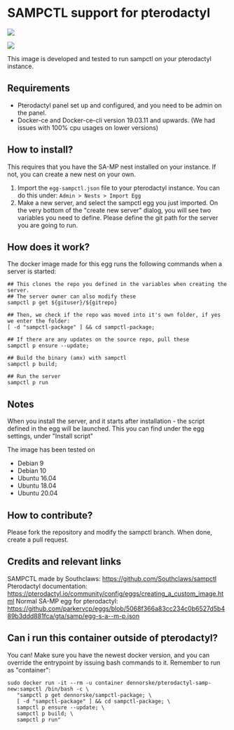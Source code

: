# SAMPCTL support for pterodactyl
![](https://img.shields.io/badge/SA--MP-with%20sampctl-lightgrey)

![](https://i.imgur.com/i6pUA1Q.png)

This image is developed and tested to run sampctl on your pterodactyl instance.

## Requirements
- Pterodactyl panel set up and configured, and you need to be admin on the panel.
- Docker-ce and Docker-ce-cli version 19.03.11 and upwards. (We had issues with 100% cpu usages on lower versions)

## How to install?
This requires that you have the SA-MP nest installed on your instance. If not, you can create a new nest on your own.

1. Import the `egg-sampctl.json` file to your pterodactyl instance. You can do this under: `Admin > Nests > Import Egg`
2. Make a new server, and select the sampctl egg you just imported. On the very bottom of the "create new server" dialog, you will see two variables you need to define. Please define the git path for the server you are going to run.

## How does it work? 
The docker image made for this egg runs the following commands when a server is started:
```
## This clones the repo you defined in the variables when creating the server. 
## The server owner can also modify these
sampctl p get ${gituser}/${gitrepo} 

## Then, we check if the repo was moved into it's own folder, if yes we enter the folder:
[ -d "sampctl-package" ] && cd sampctl-package; 

## If there are any updates on the source repo, pull these
sampctl p ensure --update; 

## Build the binary (amx) with sampctl
sampctl p build; 

## Run the server
sampctl p run
```

## Notes
When you install the server, and it starts after installation - the script defined in the egg will be launched. This you can find under the egg settings, under "Install script"

The image has been tested on
- Debian 9
- Debian 10
- Ubuntu 16.04
- Ubuntu 18.04
- Ubuntu 20.04

## How to contribute?
Please fork the repository and modify the sampctl branch. When done, create a pull request.

## Credits and relevant links
SAMPCTL made by Southclaws: https://github.com/Southclaws/sampctl
Pterodactyl documentation: https://pterodactyl.io/community/config/eggs/creating_a_custom_image.html
Normal SA-MP egg for pterodactyl: https://github.com/parkervcp/eggs/blob/5068f366a83cc234c0b6527d5b489b3ddd881fca/gta/samp/egg-s-a--m-p.json

## Can i run this container outside of pterodactyl?
You can! Make sure you have the newest docker version, and you can override the entrypoint by issuing bash commands to it. Remember to run as "container":
```
sudo docker run -it --rm -u container dennorske/pterodactyl-samp-new:sampctl /bin/bash -c \
   "sampctl p get dennorske/sampctl-package; \
   [ -d "sampctl-package" ] && cd sampctl-package; \
   sampctl p ensure --update; \
   sampctl p build; \
   sampctl p run"
```
